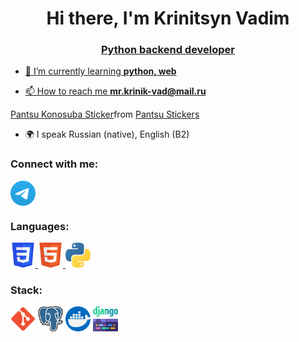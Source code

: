 <h1 align="center">Hi there, I'm Krinitsyn Vadim
<div class="tenor-gif-embed" data-postid="4982240563953839609" data-share-method="host" data-aspect-ratio="1.85821" data-width="100%"><a href="https://tenor.com/view/pantsu-konosuba-gif-4982240563953839609"height="32"></div></h1>
<h3 align="center">Python backend developer</h3>

- 🌱 I’m currently learning **python, web**

- 📫 How to reach me **mr.krinik-vad@mail.ru**
<div class="tenor-gif-embed" data-postid="4982240563953839609" data-share-method="host" data-aspect-ratio="1.85821" data-width="100%"><a href="https://tenor.com/view/pantsu-konosuba-gif-4982240563953839609">Pantsu Konosuba Sticker</a>from <a href="https://tenor.com/search/pantsu-stickers">Pantsu Stickers</a></div> <script type="text/javascript" async src="https://tenor.com/embed.js"></script>

- 🌍 I speak Russian (native), English (B2)

### Connect with me:
<p align="left">
<a href="https://t.me/krivad" target="blank"><img align="center" src="https://github.com/Yomorad/yomorad/blob/main/icons/Telegram.svg" alt="@krivad" height="40" width="40" /></a>
</p>

### Languages:
<p align="left"> 
<a href="https://www.w3schools.com/css/" target="_blank" rel="noreferrer"> <img src="https://github.com/Yomorad/yomorad/blob/main/icons/CSS3.svg" alt="css3" width="40" height="40"/> </a> 
<a href="https://www.w3.org/html/" target="_blank" rel="noreferrer"> <img src="https://github.com/Yomorad/yomorad/blob/main/icons/HTML5.svg" alt="html5" width="40" height="40"/> </a> 
<a href="https://www.python.org" target="_blank" rel="noreferrer"> <img src="https://github.com/Yomorad/yomorad/blob/main/icons/python.svg" alt="python" width="40" height="40"/> </a> 
</p>

### Stack:
<p align="left"> 
<img src="https://github.com/Yomorad/yomorad/blob/main/icons/git.svg" alt="git" width="40" height="40"/> </a> 
<img src="https://github.com/Yomorad/yomorad/blob/main/icons/postgre_33r3vujbdeg1.svg" alt="git" width="40" height="40"/> </a> 
<img src="https://github.com/Yomorad/yomorad/blob/main/icons/docker_5mzckhbiebmc.svg" alt="git" width="40" height="40"/> </a> 
<img src="https://github.com/Yomorad/yomorad/blob/main/icons/django_z0w0ic1qr3nq.svg" alt="git" width="40" height="40"/> </a> 
</p>